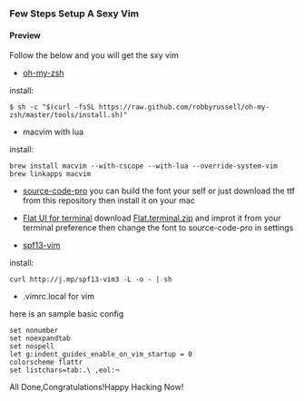 ### Few Steps Setup A Sexy Vim

#### Preview

Follow the below and you will get the sxy vim

* [oh-my-zsh](http://ohmyz.sh/)

install:
```
$ sh -c "$(curl -fsSL https://raw.github.com/robbyrussell/oh-my-zsh/master/tools/install.sh)"
```
* macvim with lua

install:
```
brew install macvim --with-cscope --with-lua --override-system-vim
brew linkapps macvim
```

* [source-code-pro](https://github.com/adobe-fonts/source-code-pro)
you can build the font your self or just download the ttf from this repository
then install it on your mac


* [Flat UI for terminal](https://dribbble.com/shots/1021755-Flat-UI-Terminal-Theme)
download [Flat.terminal.zip]() and improt it from your terminal preference
then change the font to source-code-pro in settings 

* [spf13-vim](http://vim.spf13.com/) 

install:
```
curl http://j.mp/spf13-vim3 -L -o - | sh
```
* .vimrc.local for vim

here is an sample basic config 
```
set nonumber
set noexpandtab
set nospell
let g:indent_guides_enable_on_vim_startup = 0
colorscheme flattr
set listchars=tab:.\ ,eol:¬
```

All Done,Congratulations!Happy Hacking Now!
